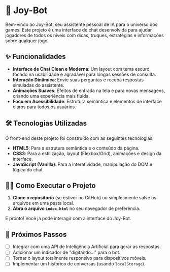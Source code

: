 # 🤖 Joy-Bot

Bem-vindo ao Joy-Bot, seu assistente pessoal de IA para o universo dos games! Este projeto é uma interface de chat desenvolvida para ajudar jogadores de todos os níveis com dicas, truques, estratégias e informações sobre qualquer jogo.

## ✨ Funcionalidades

-   **Interface de Chat Clean e Moderna**: Um layout com tema escuro, focado na usabilidade e agradável para longas sessões de consulta.
-   **Interação Dinâmica**: Envie suas perguntas e receba respostas simuladas do assistente.
-   **Animações Suaves**: Efeitos de entrada na tela e para novas mensagens, criando uma experiência mais fluida.
-   **Foco em Acessibilidade**: Estrutura semântica e elementos de interface claros para todos os usuários.

## 🛠️ Tecnologias Utilizadas

O front-end deste projeto foi construído com as seguintes tecnologias:

-   **HTML5**: Para a estrutura semântica e o conteúdo da página.
-   **CSS3**: Para a estilização, layout (Flexbox/Grid), animações e design da interface.
-   **JavaScript (Vanilla)**: Para a interatividade, manipulação do DOM e lógica do chat.

## 🏃‍♀️ Como Executar o Projeto

1.  **Clone o repositório** (se estiver no GitHub) ou simplesmente salve os arquivos em uma pasta local.
2.  **Abra o arquivo `index.html`** no seu navegador de preferência.

E pronto! Você já pode interagir com a interface do Joy-Bot.

## 🔮 Próximos Passos

-   [ ] Integrar com uma API de Inteligência Artificial para gerar as respostas.
-   [ ] Adicionar um indicador de "digitando..." para o bot.
-   [ ] Tornar o layout totalmente responsivo para dispositivos móveis.
-   [ ] Implementar um histórico de conversas (usando `localStorage`).